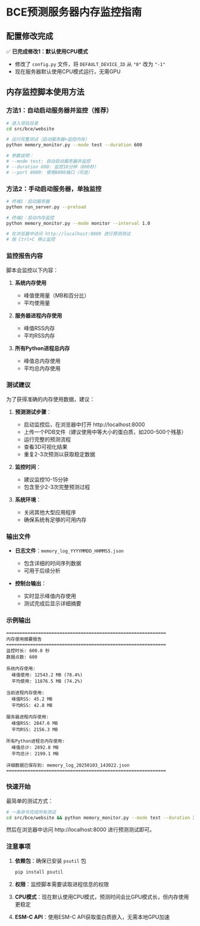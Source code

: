 # BCE预测服务器内存监控指南

## 配置修改完成

✅ **已完成修改1：默认使用CPU模式**  
- 修改了 `config.py` 文件，将 `DEFAULT_DEVICE_ID` 从 `"0"` 改为 `"-1"`
- 现在服务器默认使用CPU模式运行，无需GPU

## 内存监控脚本使用方法

### 方法1：自动启动服务器并监控（推荐）

```bash
# 进入项目目录
cd src/bce/website

# 运行完整测试（启动服务器+监控内存）
python memory_monitor.py --mode test --duration 600

# 参数说明：
# --mode test: 自动启动服务器并监控
# --duration 600: 监控10分钟（600秒）
# --port 8000: 使用8000端口（可选）
```

### 方法2：手动启动服务器，单独监控

```bash
# 终端1：启动服务器
python run_server.py --preload

# 终端2：启动内存监控
python memory_monitor.py --mode monitor --interval 1.0

# 在浏览器中访问 http://localhost:8000 进行预测测试
# 按 Ctrl+C 停止监控
```

### 监控报告内容

脚本会监控以下内容：

1. **系统内存使用**
   - 峰值使用量（MB和百分比）
   - 平均使用量

2. **服务器进程内存使用**
   - 峰值RSS内存
   - 平均RSS内存

3. **所有Python进程总内存**
   - 峰值总内存使用
   - 平均总内存使用

### 测试建议

为了获得准确的内存使用数据，建议：

1. **预测测试步骤**：
   - 启动监控后，在浏览器中打开 http://localhost:8000
   - 上传一个PDB文件（建议使用中等大小的蛋白质，如200-500个残基）
   - 运行完整的预测流程
   - 查看3D可视化结果
   - 重复2-3次预测以获取稳定数据

2. **监控时间**：
   - 建议监控10-15分钟
   - 包含至少2-3次完整预测过程

3. **系统环境**：
   - 关闭其他大型应用程序
   - 确保系统有足够的可用内存

### 输出文件

- **日志文件**：`memory_log_YYYYMMDD_HHMMSS.json`
  - 包含详细的时间序列数据
  - 可用于后续分析

- **控制台输出**：
  - 实时显示峰值内存使用
  - 测试完成后显示详细摘要

### 示例输出

```
============================================================
内存使用摘要报告
============================================================
监控时长: 600.0 秒
数据点数: 600

系统内存使用:
  峰值使用: 12543.2 MB (78.4%)
  平均使用: 11876.5 MB (74.2%)

当前进程内存使用:
  峰值RSS: 45.2 MB
  平均RSS: 42.8 MB

服务器进程内存使用:
  峰值RSS: 2847.6 MB
  平均RSS: 2156.3 MB

所有Python进程总内存使用:
  峰值总计: 2892.8 MB
  平均总计: 2199.1 MB

详细数据已保存到: memory_log_20250103_143022.json
============================================================
```

### 快速开始

最简单的测试方式：

```bash
# 一条命令完成所有测试
cd src/bce/website && python memory_monitor.py --mode test --duration 300
```

然后在浏览器中访问 http://localhost:8000 进行预测测试即可。

### 注意事项

1. **依赖包**：确保已安装 `psutil` 包
   ```bash
   pip install psutil
   ```

2. **权限**：监控脚本需要读取进程信息的权限

3. **CPU模式**：现在默认使用CPU模式，预测时间会比GPU模式长，但内存使用更稳定

4. **ESM-C API**：使用ESM-C API获取蛋白质嵌入，无需本地GPU加速 